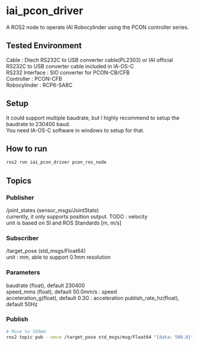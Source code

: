 # iai_pcon_driver  
A ROS2 node to operate IAI Robocylinder using the PCON controller series.  

## Tested Environment  
Cable  : Dtech RS232C to USB converter cable(PL2303)  or IAI official RS232C to USB converter cable included in IA-OS-C  
RS232 Interface : SIO converter for PCON-CB/CFB  
Controller : PCON-CFB  
Robocylinder : RCP6-SA8C  

## Setup  
It could support multiple baudrate, but I highly recommend to setup the baudrate to 230400 baud.  
You need IA-OS-C software in windows to setup for that.  

## How to run  
```bash
ros2 run iai_pcon_driver pcon_ros_node  
```

## Topics
### Publisher  
/joint_states (sensor_msgs/JointState)  
currently, it only supports position output. TODO : velocity  
unit is based on SI and ROS Standards [m, m/s]  
 
### Subscriber 
/target_pose  (std_msgs/Float64)  
unit : mm, able to support 0.1mm resolution   

### Parameters  
baudrate (float), default 230400  
speed_mms (float), default 50.0mm/s  : speed  
acceleration_g(float), default 0.3G  : acceleration 
publish_rate_hz(float), default 50Hz  

### Publish
```bash
# Move to 500mm
ros2 topic pub --once /target_pose std_msgs/msg/Float64 "{data: 500.0}"
```